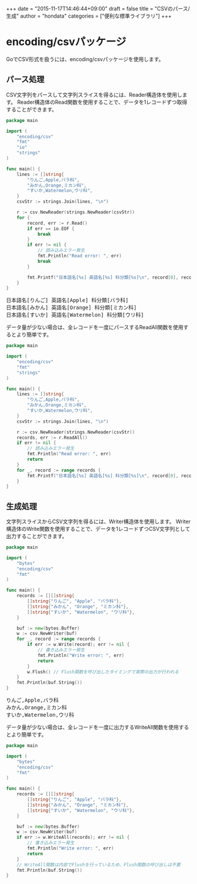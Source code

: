 +++
date = "2015-11-17T14:46:44+09:00"
draft = false
title = "CSVのパース/生成"
author = "hondata"
categories = ["便利な標準ライブラリ"]
+++

# encoding/csvパッケージ

GoでCSV形式を扱うには、encoding/csvパッケージを使用します。

## パース処理

CSV文字列をパースして文字列スライスを得るには、Reader構造体を使用します。
Reader構造体のRead関数を使用することで、データを1レコードずつ取得することができます。

```go
package main

import (
    "encoding/csv"
    "fmt"
    "io"
    "strings"
)

func main() {
    lines := []string{
        "りんご,Apple,バラ科",
        "みかん,Orange,ミカン科",
        "すいか,Watermelon,ウリ科",
    }
    csvStr := strings.Join(lines, "\n")

    r := csv.NewReader(strings.NewReader(csvStr))
    for {
        record, err := r.Read()
        if err == io.EOF {
            break
        }
        if err != nil {
            // 読み込みエラー発生
            fmt.Println("Read error: ", err)
            break
        }

        fmt.Printf("日本語名[%s] 英語名[%s] 科分類[%s]\n", record[0], record[1], record[2])
    }
}
```

<pre class="output">
日本語名[りんご] 英語名[Apple] 科分類[バラ科]
日本語名[みかん] 英語名[Orange] 科分類[ミカン科]
日本語名[すいか] 英語名[Watermelon] 科分類[ウリ科]
</pre>

データ量が少ない場合は、全レコードを一度にパースするReadAll関数を使用するとより簡単です。

```go
package main

import (
    "encoding/csv"
    "fmt"
    "strings"
)

func main() {
    lines := []string{
        "りんご,Apple,バラ科",
        "みかん,Orange,ミカン科",
        "すいか,Watermelon,ウリ科",
    }
    csvStr := strings.Join(lines, "\n")

    r := csv.NewReader(strings.NewReader(csvStr))
    records, err := r.ReadAll()
    if err != nil {
        // 読み込みエラー発生
        fmt.Println("Read error: ", err)
        return
    }
    for _, record := range records {
        fmt.Printf("日本語名[%s] 英語名[%s] 科分類[%s]\n", record[0], record[1], record[2])
    }
}
```

## 生成処理

文字列スライスからCSV文字列を得るには、Writer構造体を使用します。
Writer構造体のWrite関数を使用することで、データを1レコードずつCSV文字列として出力することができます。

```go
package main

import (
    "bytes"
    "encoding/csv"
    "fmt"
)

func main() {
    records := [][]string{
        []string{"りんご", "Apple", "バラ科"},
        []string{"みかん", "Orange", "ミカン科"},
        []string{"すいか", "Watermelon", "ウリ科"},
    }

    buf := new(bytes.Buffer)
    w := csv.NewWriter(buf)
    for _, record := range records {
        if err := w.Write(record); err != nil {
            // 書き込みエラー発生
            fmt.Println("Write error: ", err)
            return
        }
        w.Flush() // Flush関数を呼び出したタイミングで実際の出力が行われる
    }
    fmt.Println(buf.String())
}
```

<pre class="output">
りんご,Apple,バラ科
みかん,Orange,ミカン科
すいか,Watermelon,ウリ科
</pre>

データ量が少ない場合は、全レコードを一度に出力するWriteAll関数を使用するとより簡単です。

```go
package main

import (
    "bytes"
    "encoding/csv"
    "fmt"
)

func main() {
    records := [][]string{
        []string{"りんご", "Apple", "バラ科"},
        []string{"みかん", "Orange", "ミカン科"},
        []string{"すいか", "Watermelon", "ウリ科"},
    }

    buf := new(bytes.Buffer)
    w := csv.NewWriter(buf)
    if err := w.WriteAll(records); err != nil {
        // 書き込みエラー発生
        fmt.Println("Write error: ", err)
        return
    }
    // WriteAll関数は内部でFlushを行っているため、Flush関数の呼び出しは不要
    fmt.Println(buf.String())
}
```

